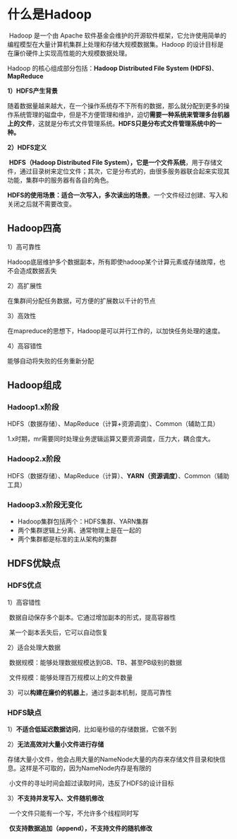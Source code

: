 # 什么是Hadoop

​	Hadoop 是一个由 Apache 软件基金会维护的开源软件框架，它允许使用简单的编程模型在大量计算机集群上处理和存储大规模数据集。Hadoop 的设计目标是在廉价硬件上实现高性能的大规模数据处理。

Hadoop 的核心组成部分包括：**Hadoop Distributed File System (HDFS)**、**MapReduce**

**1）HDFS产生背景**

​	随着数据量越来越大，在一个操作系统存不下所有的数据，那么就分配到更多的操作系统管理的磁盘中，但是不方便管理和维护，迫切**需要一种系统来管理多台机器上的文件**，这就是分布式文件管理系统。**HDFS只是分布式文件管理系统中的一种。**

**2）HDFS定义**

​	**HDFS（Hadoop Distributed File System），它是一个文件系统**，用于存储文件，通过目录树来定位文件；其次，它是分布式的，由很多服务器联合起来实现其功能，集群中的服务器有各自的角色。

**HDFS的使用场景：适合一次写入，多次读出的场景**。一个文件经过创建、写入和关闭之后就不需要改变。

## Hadoop四高

1）高可靠性

Hadoop底层维护多个数据副本，所有即使hadoop某个计算元素或存储故障，也不会造成数据丢失

2）高扩展性

在集群间分配任务数据，可方便的扩展数以千计的节点

3）高效性

在mapreduce的思想下，Hadoop是可以并行工作的，以加快任务处理的速度。

4）高容错性

能够自动将失败的任务重新分配

## Hadoop组成

### **Hadoop1.x阶段**

HDFS（数据存储）、MapReduce（计算+资源调度）、Common（辅助工具）

1.x时期，mr需要同时处理业务逻辑运算又要资源调度，压力大，耦合度大。

### **Hadoop2.x阶段**

HDFS（数据存储）、MapReduce（计算）、**YARN（资源调度）**、Common（辅助工具）

### **Hadoop3.x阶段无变化**

-   Hadoop集群包括两个：HDFS集群、YARN集群
-   两个集群逻辑上分离、通常物理上是在一起的
-   两个集群都是标准的主从架构的集群

## HDFS优缺点

### **HDFS优点**

1）高容错性

​	数据自动保存多个副本。它通过增加副本的形式，提高容器性

​	某一个副本丢失后，它可以自动恢复

2）适合处理大数据

​	数据规模：能够处理数据规模达到GB、TB、甚至PB级别的数据

​	文件规模：能够处理百万规模以上的文件数量

3）可以**构建在廉价的机器上**，通过多副本机制，提高可靠性

### **HDFS缺点**

1）**不适合低延迟数据访问**，比如毫秒级的存储数据，它做不到

2）**无法高效对大量小文件进行存储**

​	存储大量小文件，他会占用大量的NameNode大量的内存来存储文件目录和快信息。这样是不可取的，因为NameNode内存是有限的

​	小文件的寻址时间会超过读取时间，违反了HDFS的设计目标

3）**不支持并发写入、文件随机修改**

​	一个文件只能有一个写，不允许多个线程同时写

​	**仅支持数据追加（append），不支持文件的随机修改**


